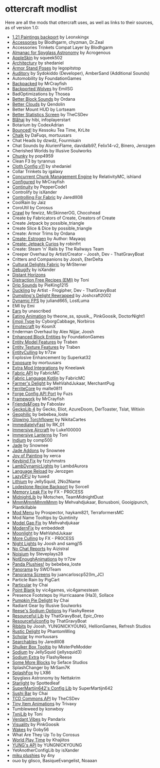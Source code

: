 # ottercraft modlist 

Here are all the mods that ottercraft uses, as well as links to their sources, as of version 1.0:

- [1\.21 Paintings backport](https://www.curseforge.com/members/leonxkingx/projects) by Leonxkingx
- [Accessories](https://wispforest.io/) by Blodhgarm, chyzman, Dr\.Zeal
- Accessories Trinkets Compat Layer by Blodhgarm
- [Almanac for Spyglass Astronomy](https://fabricmc.net/) by Acrogenous
- [AppleSkin](https://minecraft.curseforge.com/projects/appleskin) by squeek502
- [Architectury](https://architectury.github.io/architectury-documentations/) by shedaniel
- [Armor Stand Poses](https://legopitstop.weebly.com) by legopitstop
- [Auditory](https://www.curseforge.com/minecraft/mc-mods/auditory) by Sydokiddo \(Developer\), AmberSand \(Additional Sounds\)
- Automobility by FoundationGames
- [Backpacked](https://mrcrayfish.com/mods?id=backpacked) by MrCrayfish
- [Backported Wolves](https://modrinth.com/mod/backported-wolves) by EmilSG
- BadOptimizations by Thosea
- [Better Block Sounds](https://www.curseforge.com/minecraft/mc-mods/better-block-sounds) by Ordana
- [Better Clouds](https://github.com/Qendolin/better-clouds) by Qendolin
- Better Mount HUD by Lortseam
- [Better Statistics Screen](https://github.com/TheCSMods) by TheCSDev
- [Blåhaj](https://hibiscus.pet/mods/blahaj) by hibi, infoplayerstart
- Botarium by CodexAdrian
- [Bounced\!](https://modrinth.com/mod/bounced) by Kessoku Tea Time, KrLite
- [Chalk](https://www.curseforge.com/minecraft/mc-mods/chalk-fabric) by DaFuqs, mortuusars
- Chat Heads by dzwdz, Fourmisain
- Chat Sounds by AlurienFlame, davidalb97, Felix14\-v2, Binero, Jerozgen
- Cherished Worlds by Illusive Soulworks
- [Chunky](https://www.curseforge.com/minecraft/mc-mods/chunky-pregenerator) by pop4959
- Clean F3 by tyrannus
- [Cloth Config v11](https://minecraft.curseforge.com/projects/cloth-config) by shedaniel
- Collar Trinkets by igalaxy
- [Concurrent Chunk Management Engine](https://modrinth.com/mod/c2me-fabric) by RelativityMC, ishland
- [Configured](https://mrcrayfish.com/mods?id=configured) by MrCrayfish
- [Continuity](https://modrinth.com/mod/continuity) by PepperCode1
- Controlify by isXander
- [Controlling For Fabric](https://minecraft.curseforge.com/projects/controlling) by Jaredlll08
- CoolRain by Jaiz
- CoroUtil by Corosus
- [Crawl](https://www.curseforge.com/minecraft/mc-mods/crawl) by fewizz, McSkinnerOG, Chocohead
- Create by Fabricators of Create, Creators of Create
- Create Jetpack by possible\_triangle
- Create Slice & Dice by possible\_triangle
- Create: Armor Trims by Ordana
- [Create: Estrogen](https://modrinth.com/mod/estrogen) by Author: Mayaqq
- [Create: Jetpack Curios](https://www.curseforge.com/members/robinfrt/projects) by robinfrt
- Create: Steam 'n' Rails by The Railways Team
- Creeper Overhaul by Artist/Creator \- Joosh, Dev \- ThatGravyBoat
- Critters and Companions by Joosh, EterDelta
- [Cultural Delights Fabric](https://fabricmc.net/) by MrSterner
- [Debugify](https://isxander.dev) by isXander
- [Distant Horizons](https://modrinth.com/mod/distanthorizons)
- [Distraction Free Recipes \(EMI\)](https://github.com/txnimc/DistractionFreeRecipes/) by Toni
- [Drip Sounds](https://github.com/PieKing1215/DripSounds) by PieKing1215
- [Duckling](https://www.curseforge.com/minecraft/mc-mods/duckling) by Artist \- Frogipher, Dev \- ThatGravyBoat
- [Dumpling's Delight Rewrapped](https://modrinth.com/mod/dumplings-delight-rewrapped) by Joshcraft2002
- [Dynamic FPS](https://dapprgames.com/mods) by juliand665, LostLuma
- EMI by Emi
- [Ears](https://ears.unascribed.com/) by unascribed
- [Eating Animation](https://www.curseforge.com/members/theone_ss) by theone\_ss, spusik\_, PinkGoosik, DoctorNight1
- [Emoji Type](https://modrinth.com/mod/emoji-type) by CyborgCabbage, Norbiros
- [Emotecraft](https://kosmx.gitbook.io/emotecraft/) by KosmX
- Enderman Overhaul by Alex Nijjar, Joosh
- [Enhanced Block Entities](https://github.com/FoundationGames/EnhancedBlockEntities) by FoundationGames
- [Entity Model Features](https://www.curseforge.com/minecraft/mc-mods/entity-model-features) by Traben
- [Entity Texture Features](https://www.curseforge.com/minecraft/mc-mods/entity-texture-features-fabric) by Traben
- [EntityCulling](https://modrinth.com/mod/entityculling) by tr7zw
- Explosive Enhancement by Superkat32
- [Exposure](https://www.curseforge.com/minecraft/mc-mods/exposure) by mortuusars
- [Extra Mod Integrations](https://github.com/Kneelawk/extra-mod-integrations) by Kneelawk
- [Fabric API](https://fabricmc.net) by FabricMC
- [Fabric Language Kotlin](https://minecraft.curseforge.com/projects/fabric-language-kotlin) by FabricMC
- [Farmer's Delight](https://www.curseforge.com/minecraft/mc-mods/farmers-delight-refabricated) by MehVahdJukaar, MerchantPug
- [FerriteCore](https://www.curseforge.com/minecraft/mc-mods/ferritecore-fabric) by malte0811
- [Forge Config API Port](https://github.com/Fuzss/forgeconfigapiport) by Fuzs
- [Framework](https://mrcrayfish.com/mods?id=framework) by MrCrayfish
- [Friends&Foes](https://modrinth.com/mod/POQ2i9zu) by Faboslav
- [GeckoLib 4](https://www.curseforge.com/minecraft/mc-mods/geckolib) by Gecko, Eliot, AzureDoom, DerToaster, Tslat, Witixin
- [Geophilic](https://modrinth.com/datapack/geophilic) by bebebea\_loste
- [Glowing Torchflower](https://github.com/NikitaCartes/Glowing-Torchflower) by NikitaCartes
- [ImmediatelyFast](https://modrinth.com/mod/immediatelyfast) by RK\_01
- [Immersive Aircraft](https://www.curseforge.com/minecraft/mc-mods/immersive-aircraft) by Luke100000
- [Immersive Lanterns](https://github.com/txnimc/ImmersiveLanterns/) by Toni
- [Indium](https://modrinth.com/mod/indium) by comp500
- [Jade](https://www.curseforge.com/minecraft/mc-mods/jade) by Snownee
- [Jade Addons](https://www.curseforge.com/minecraft/mc-mods/jade-addons-fabric) by Snownee
- [Joy of Painting](https://ercanserteli.com/joy-of-painting/) by xerca
- [Keybind Fix](https://www.curseforge.com/minecraft/mc-mods/keybind-fix) by fzzyhmstrs
- [LambDynamicLights](https://lambdaurora.dev/projects/lambdynamiclights) by LambdAurora
- [Language Reload](https://modrinth.com/mod/language-reload) by Jerozgen
- [LazyDFU](https://github.com/astei/lazydfu) by tuxed
- [Lithium](https://jellysquid.me/projects/) by JellySquid, 2No2Name
- [Lodestone Recipe Backport](https://modrinth.com/datapack/lodestone-recipe-backport) by Sorcell
- [Memory Leak Fix](https://github.com/fxmorin/memoryleakfix) by FX \- PR0CESS
- [MidnightLib](https://www.midnightdust.eu/) by Motschen, TeamMidnightDust
- [MmmMmmMmmMmm](https://www.curseforge.com/minecraft/mc-mods/mmmmmmmmmmmm) by Mehvahdjukaar, Bonusboni, Gooigipunch, Plantkillable
- [Mod Menu](https://modrinth.com/mod/modmenu) by Prospector, haykam821, TerraformersMC
- Mod Name Tooltips by Quintinity
- [Model Gap Fix](https://www.curseforge.com/minecraft/mc-mods/model-gap-fix) by Mehvahdjukaar
- [ModernFix](https://modrinth.com/mod/modernfix) by embeddedt
- [Moonlight](https://www.curseforge.com/minecraft/mc-mods/selene) by MehVahdJukaar
- [More Culling](https://github.com/fxmorin/moreculling) by FX \- PR0CESS
- [Night Lights](https://www.curseforge.com/minecraft/mc-mods/nightlights) by Joosh and samgj15
- [No Chat Reports](https://www.curseforge.com/minecraft/mc-mods/no-chat-reports) by Aizistral
- [Noisium](https://modrinth.com/mod/noisium) by Steveplays28
- [NotEnoughAnimations](https://modrinth.com/mod/not-enough-animations) by tr7zw
- [Panda Plushies\!](https://modrinth.com/mod/panda-plushies) by bebebea\_loste
- [Panorama](https://swdteam.com) by SWDTeam
- [Panorama Screens](https://www.curseforge.com/minecraft/mc-mods/panorama-screens) by juancarloscp52\(Im\_JC\)
- Particle Rain by PigCart
- [Particular](https://modrinth.com/mod/particular/) by Chai
- [Point Blank](https://www.curseforge.com/minecraft/mc-mods/geckolib) by vic4games, vic4gamesteam
- Presence Footsteps by Hurricaaane \(Ha3\), Sollace
- [Pumpkin Pie Delight](https://modrinth.com/mod/pumpkin-pie-delight/) by Chai
- Radiant Gear by Illusive Soulworks
- [Reese's Sodium Options](https://github.com/FlashyReese/reeses-sodium-options) by FlashyReese
- [Resourceful Lib](https://resourcefulbees.com) by ThatGravyBoat, Epic\_Oreo
- [Resourcefulconfig](https://resourcefulbees.com) by ThatGravyBoat
- [Ribbits](https://www.curseforge.com/minecraft/mc-mods/ribbits) by Joosh, YUNGNICKYOUNG, HellionGames, Refresh Studios
- [Rustic Delight](https://www.curseforge.com/minecraft/mc-mods/rustic-delight) by PhantomWing
- [Scholar](https://www.curseforge.com/minecraft/mc-mods/scholar) by mortuusars
- [Searchables](https://minecraft.curseforge.com/projects/searchables) by Jaredlll08
- [Shulker Box Tooltip](https://minecraft.curseforge.com/projects/shulkerboxtooltip) by MisterPeModder
- [Sodium](https://github.com/CaffeineMC/sodium-fabric) by JellySquid \(jellysquid3\)
- [Sodium Extra](https://modrinth.com/mod/sodium-extra) by FlashyReese
- [Some More Blocks](https://modrinth.com/mod/R1LxuhQe) by Seface Studios
- SplashChanger by MrSam7K
- [SplashFox](https://modrinth.com/splashfox) by LX86
- Spyglass Astronomy by Nettakrim
- [Starlight](https://www.curseforge.com/minecraft/mc-mods/starlight) by Spottedleaf
- [SuperMartijn642's Config Lib](https://www.curseforge.com/minecraft/mc-mods/supermartijn642s-config-lib) by SuperMartijn642
- [Sushi Bar](https://modrinth.com/mod/sushi-bar/) by Chai
- [TCD Commons API](https://github.com/TheCSDev) by TheCSDev
- [Tiny Item Animations](https://www.curseforge.com/minecraft/mc-mods/tiny-item-animations) by Trivaxy
- Tumbleweed by konwboy
- [TxniLib](https://github.com/txnimc/TxniLib/) by Toni
- [Verdant Vibes](https://curseforge.com/minecraft/mc-mods/verdantvibes) by Pandarix
- [Visuality](https://modrinth.com/mod/visuality) by PinkGoosik
- [Wakes](https://modrinth.com/mod/wakes) by Goby56
- What Are They Up To by Corosus
- [World Play Time](https://github.com/Khajiitos/WorldPlayTime) by Khajiitos
- [YUNG's API](https://www.curseforge.com/minecraft/mc-mods/yungs-api-fabric) by YUNGNICKYOUNG
- YetAnotherConfigLib by isXander
- [miku plushies](https://modrinth.com/mod/miku-plushies) by 4ny
- oωo by glisco, BasiqueEvangelist, Noaaan
